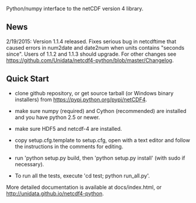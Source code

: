 Python/numpy interface to the netCDF version 4 library.

News
----

2/19/2015: Version 1.1.4 released. Fixes serious bug in netcdftime that caused errors in num2date and date2num when units contains "seconds since".  Users of 1.1.2 and 1.1.3 should upgrade.  For other changes see https://github.com/Unidata/netcdf4-python/blob/master/Changelog.

Quick Start
-----------

* clone github repository, or get source tarball (or Windows binary installers) from
  https://pypi.python.org/pypi/netCDF4.

* make sure numpy (required) and Cython (recommended) are installed and
  you have python 2.5 or newer.

* make sure HDF5 and netcdf-4 are installed.

* copy setup.cfg.template to setup.cfg, open with a text editor
  and follow the instructions in the comments for editing.

* run 'python setup.py build, then 'python setup.py install' (with sudo
  if necessary).

* To run all the tests, execute 'cd test; python run_all.py'.

More detailed documentation is available at docs/index.html, or
http://unidata.github.io/netcdf4-python.
